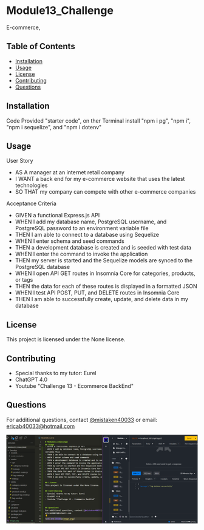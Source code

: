 # Module13_Challenge
E-commerce,

## Table of Contents
- [Installation](#installation)
- [Usage](#usage)
- [License](#license)
- [Contributing](#contributing)
- [Questions](#questions)

## Installation
Code Provided "starter code", on ther Terminal install  "npm i pg", "npm i", "npm i sequelize", and "npm i dotenv"

## Usage
User Story
- AS A manager at an internet retail company
- I WANT a back end for my e-commerce website that uses the latest technologies
- SO THAT my company can compete with other e-commerce companies

Acceptance Criteria
- GIVEN a functional Express.js API
- WHEN I add my database name, PostgreSQL username, and PostgreSQL password to an environment variable file
- THEN I am able to connect to a database using Sequelize
- WHEN I enter schema and seed commands
- THEN a development database is created and is seeded with test data
- WHEN I enter the command to invoke the application
- THEN my server is started and the Sequelize models are synced to the PostgreSQL database
- WHEN I open API GET routes in Insomnia Core for categories, products, or tags
- THEN the data for each of these routes is displayed in a formatted JSON
- WHEN I test API POST, PUT, and DELETE routes in Insomnia Core
- THEN I am able to successfully create, update, and delete data in my database

## License
This project is licensed under the None license.

## Contributing
- Special thanks to my tutor: Eurel
- ChatGPT 4.0
- Youtube "Challenge 13 - Ecommerce BackEnd"


## Questions
For additional questions, contact [@mistaken40033](https://github.com/mistaken40033) or email: ericab40033@hotmail.com

![Challenge 13](image-1.png)
    